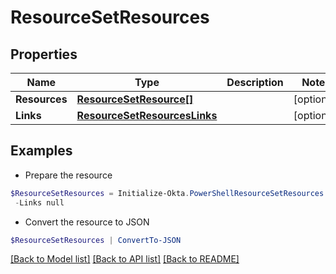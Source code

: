 # ResourceSetResources
## Properties

Name | Type | Description | Notes
------------ | ------------- | ------------- | -------------
**Resources** | [**ResourceSetResource[]**](ResourceSetResource.md) |  | [optional] 
**Links** | [**ResourceSetResourcesLinks**](ResourceSetResourcesLinks.md) |  | [optional] 

## Examples

- Prepare the resource
```powershell
$ResourceSetResources = Initialize-Okta.PowerShellResourceSetResources  -Resources null `
 -Links null
```

- Convert the resource to JSON
```powershell
$ResourceSetResources | ConvertTo-JSON
```

[[Back to Model list]](../README.md#documentation-for-models) [[Back to API list]](../README.md#documentation-for-api-endpoints) [[Back to README]](../README.md)

